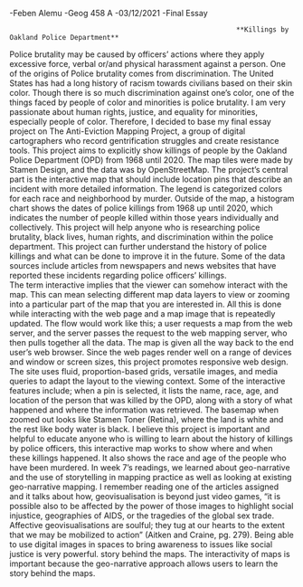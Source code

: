 -Feben Alemu
-Geog 458 A
-03/12/2021
-Final Essay
                                      
                                                            **Killings by Oakland Police Department**
                                       
   Police brutality may be caused by officers’ actions where they apply excessive force, verbal or/and physical harassment against a person. One of the origins of Police brutality comes from discrimination. The United States has had a long history of racism towards civilians based on their skin color. Though there is so much discrimination against one’s color, one of the things faced by people of color and minorities is police brutality. I am very passionate about human rights, justice, and equality for minorities, especially people of color. Therefore, I decided to base my final essay project on The Anti-Eviction Mapping Project, a group of digital cartographers who record gentrification struggles and create resistance tools. This project aims to explicitly show killings of people by the Oakland Police Department (OPD) from 1968 until 2020. 
   The map tiles were made by Stamen Design, and the data was by OpenStreetMap. The project’s central part is the interactive map that should include location pins that describe an incident with more detailed information. The legend is categorized colors for each race and neighborhood by murder. Outside of the map, a histogram chart shows the dates of police killings from 1968 up until 2020, which indicates the number of people killed within those years individually and collectively. This project will help anyone who is researching police brutality, black lives, human rights, and discrimination within the police department. This project can further understand the history of police killings and what can be done to improve it in the future. Some of the data sources include articles from newspapers and news websites that have reported these incidents regarding police officers’ killings.  
   The term interactive implies that the viewer can somehow interact with the map. This can mean selecting different map data layers to view or zooming into a particular part of the map that you are interested in. All this is done while interacting with the web page and a map image that is repeatedly updated. The flow would work like this; a user requests a map from the web server, and the server passes the request to the web mapping server, who then pulls together all the data. The map is given all the way back to the end user’s web browser. Since the web pages render well on a range of devices and window or screen sizes, this project promotes responsive web design. The site uses fluid, proportion-based grids, versatile images, and media queries to adapt the layout to the viewing context. Some of the interactive features include; when a pin is selected, it lists the name, race, age, and location of the person that was killed by the OPD, along with a story of what happened and where the information was retrieved. The basemap when zoomed out looks like Stamen Toner (Retina), where the land is white and the rest like body water is black. 
   I believe this project is important and helpful to educate anyone who is willing to learn about the history of killings by police officers, this interactive map works to show where and when these killings happened. It also shows the race and age of the people who have been murdered. In week 7’s readings, we learned about geo-narrative and the use of storytelling in mapping practice as well as looking at existing geo-narrative mapping. I remember reading one of the articles assigned and it talks about how, geovisualisation is beyond just video games, “it is possible also to be affected by the power of those images to highlight social injustice, geographies of AIDS, or the tragedies of the global sex trade. Affective geovisualisations are soulful; they tug at our hearts to the extent that we may be mobilized to action” (Aitken and Craine, pg. 279). Being able to use digital images in spaces to bring awareness to issues like social justice is very powerful. story behind the maps. The interactivity of maps is important because the geo-narrative approach allows users to learn the story behind the maps.

                                       
